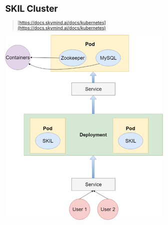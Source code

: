 # SKIL Cluster
> [https://docs.skymind.ai/docs/kubernetes](https://docs.skymind.ai/docs/kubernetes) 

![](docs/Kubernetes_Structure.png) 